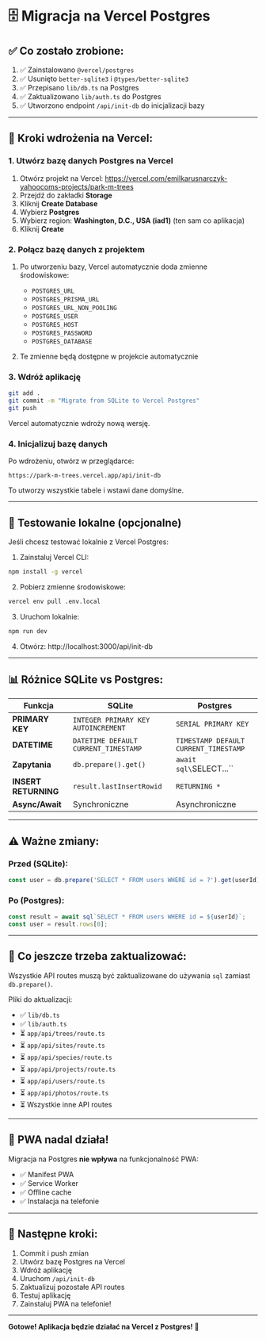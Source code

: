 # 🗄️ Migracja na Vercel Postgres

## ✅ Co zostało zrobione:

1. ✅ Zainstalowano `@vercel/postgres`
2. ✅ Usunięto `better-sqlite3` i `@types/better-sqlite3`
3. ✅ Przepisano `lib/db.ts` na Postgres
4. ✅ Zaktualizowano `lib/auth.ts` do Postgres
5. ✅ Utworzono endpoint `/api/init-db` do inicjalizacji bazy

---

## 🚀 Kroki wdrożenia na Vercel:

### 1. Utwórz bazę danych Postgres na Vercel

1. Otwórz projekt na Vercel: https://vercel.com/emilkarusnarczyk-yahoocoms-projects/park-m-trees
2. Przejdź do zakładki **Storage**
3. Kliknij **Create Database**
4. Wybierz **Postgres**
5. Wybierz region: **Washington, D.C., USA (iad1)** (ten sam co aplikacja)
6. Kliknij **Create**

### 2. Połącz bazę danych z projektem

1. Po utworzeniu bazy, Vercel automatycznie doda zmienne środowiskowe:
   - `POSTGRES_URL`
   - `POSTGRES_PRISMA_URL`
   - `POSTGRES_URL_NON_POOLING`
   - `POSTGRES_USER`
   - `POSTGRES_HOST`
   - `POSTGRES_PASSWORD`
   - `POSTGRES_DATABASE`

2. Te zmienne będą dostępne w projekcie automatycznie

### 3. Wdróż aplikację

```bash
git add .
git commit -m "Migrate from SQLite to Vercel Postgres"
git push
```

Vercel automatycznie wdroży nową wersję.

### 4. Inicjalizuj bazę danych

Po wdrożeniu, otwórz w przeglądarce:
```
https://park-m-trees.vercel.app/api/init-db
```

To utworzy wszystkie tabele i wstawi dane domyślne.

---

## 🧪 Testowanie lokalne (opcjonalne)

Jeśli chcesz testować lokalnie z Vercel Postgres:

1. Zainstaluj Vercel CLI:
```bash
npm install -g vercel
```

2. Pobierz zmienne środowiskowe:
```bash
vercel env pull .env.local
```

3. Uruchom lokalnie:
```bash
npm run dev
```

4. Otwórz: http://localhost:3000/api/init-db

---

## 📊 Różnice SQLite vs Postgres:

| Funkcja | SQLite | Postgres |
|---------|--------|----------|
| **PRIMARY KEY** | `INTEGER PRIMARY KEY AUTOINCREMENT` | `SERIAL PRIMARY KEY` |
| **DATETIME** | `DATETIME DEFAULT CURRENT_TIMESTAMP` | `TIMESTAMP DEFAULT CURRENT_TIMESTAMP` |
| **Zapytania** | `db.prepare().get()` | `await sql\`SELECT...\`` |
| **INSERT RETURNING** | `result.lastInsertRowid` | `RETURNING *` |
| **Async/Await** | Synchroniczne | Asynchroniczne |

---

## ⚠️ Ważne zmiany:

### Przed (SQLite):
```typescript
const user = db.prepare('SELECT * FROM users WHERE id = ?').get(userId);
```

### Po (Postgres):
```typescript
const result = await sql`SELECT * FROM users WHERE id = ${userId}`;
const user = result.rows[0];
```

---

## 🔧 Co jeszcze trzeba zaktualizować:

Wszystkie API routes muszą być zaktualizowane do używania `sql` zamiast `db.prepare()`.

Pliki do aktualizacji:
- ✅ `lib/db.ts`
- ✅ `lib/auth.ts`
- ⏳ `app/api/trees/route.ts`
- ⏳ `app/api/sites/route.ts`
- ⏳ `app/api/species/route.ts`
- ⏳ `app/api/projects/route.ts`
- ⏳ `app/api/users/route.ts`
- ⏳ `app/api/photos/route.ts`
- ⏳ Wszystkie inne API routes

---

## 📱 PWA nadal działa!

Migracja na Postgres **nie wpływa** na funkcjonalność PWA:
- ✅ Manifest PWA
- ✅ Service Worker
- ✅ Offline cache
- ✅ Instalacja na telefonie

---

## 🎯 Następne kroki:

1. Commit i push zmian
2. Utwórz bazę Postgres na Vercel
3. Wdróż aplikację
4. Uruchom `/api/init-db`
5. Zaktualizuj pozostałe API routes
6. Testuj aplikację
7. Zainstaluj PWA na telefonie!

---

**Gotowe! Aplikacja będzie działać na Vercel z Postgres! 🚀**
